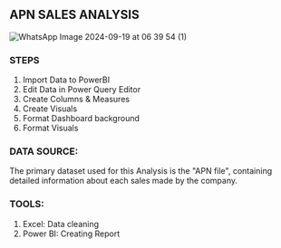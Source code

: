 ## APN SALES ANALYSIS
![WhatsApp Image 2024-09-19 at 06 39 54 (1)](https://github.com/user-attachments/assets/2bd91413-8581-450a-ab51-87d5efc62fc5)

### STEPS
1. Import Data to PowerBI
2. Edit Data in Power Query Editor
3. Create Columns & Measures
4. Create Visuals
5. Format Dashboard background
6. Format Visuals

### DATA SOURCE: 
The primary dataset used for this Analysis is the "APN file", containing detailed information about each sales made by the company.

### TOOLS:
1. Excel: Data cleaning
2. Power BI: Creating Report




